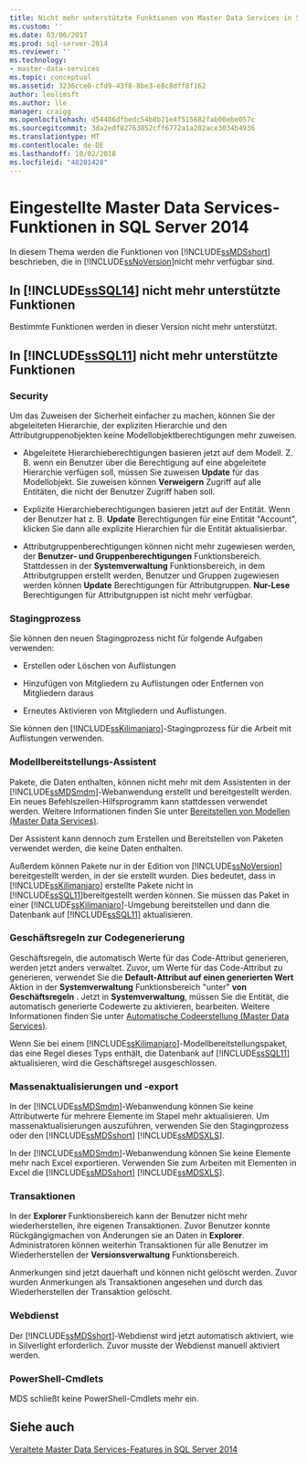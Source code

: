 ```yaml
---
title: Nicht mehr unterstützte Funktionen von Master Data Services in SQLServer 2014 | Microsoft-Dokumentation
ms.custom: ''
ms.date: 03/06/2017
ms.prod: sql-server-2014
ms.reviewer: ''
ms.technology:
- master-data-services
ms.topic: conceptual
ms.assetid: 3236cce0-cfd9-43f8-8be3-e8c8dff8f162
author: leolimsft
ms.author: lle
manager: craigg
ms.openlocfilehash: d54486dfbedc54b8b21e4f515682fab00ebe057c
ms.sourcegitcommit: 3da2edf82763852cff6772a1a282ace3034b4936
ms.translationtype: MT
ms.contentlocale: de-DE
ms.lasthandoff: 10/02/2018
ms.locfileid: "48201428"
---
```

# <a name="discontinued-master-data-services-features-in-sql-server-2014"></a>Eingestellte Master Data Services-Funktionen in SQL Server 2014
  In diesem Thema werden die Funktionen von [!INCLUDE[ssMDSshort](../includes/ssmdsshort-md.md)] beschrieben, die in [!INCLUDE[ssNoVersion](../includes/ssnoversion-md.md)]nicht mehr verfügbar sind.  
  
## <a name="includesssql14includessssql14-mdmd-discontinued-features"></a>In [!INCLUDE[ssSQL14](../includes/sssql14-md.md)] nicht mehr unterstützte Funktionen  
 Bestimmte Funktionen werden in dieser Version nicht mehr unterstützt.  
  
## <a name="includesssql11includessssql11-mdmd-discontinued-features"></a>In [!INCLUDE[ssSQL11](../includes/sssql11-md.md)] nicht mehr unterstützte Funktionen  
  
### <a name="security"></a>Security  
 Um das Zuweisen der Sicherheit einfacher zu machen, können Sie der abgeleiteten Hierarchie, der expliziten Hierarchie und den Attributgruppenobjekten keine Modellobjektberechtigungen mehr zuweisen.  
  
-   Abgeleitete Hierarchieberechtigungen basieren jetzt auf dem Modell. Z. B. wenn ein Benutzer über die Berechtigung auf eine abgeleitete Hierarchie verfügen soll, müssen Sie zuweisen **Update** für das Modellobjekt. Sie zuweisen können **Verweigern** Zugriff auf alle Entitäten, die nicht der Benutzer Zugriff haben soll.  
  
-   Explizite Hierarchieberechtigungen basieren jetzt auf der Entität. Wenn der Benutzer hat z. B. **Update** Berechtigungen für eine Entität "Account", klicken Sie dann alle explizite Hierarchien für die Entität aktualisierbar.  
  
-   Attributgruppenberechtigungen können nicht mehr zugewiesen werden, der **Benutzer- und Gruppenberechtigungen** Funktionsbereich. Stattdessen in der **Systemverwaltung** Funktionsbereich, in dem Attributgruppen erstellt werden, Benutzer und Gruppen zugewiesen werden können **Update** Berechtigungen für Attributgruppen. **Nur-Lese** Berechtigungen für Attributgruppen ist nicht mehr verfügbar.  
  
### <a name="staging-process"></a>Stagingprozess  
 Sie können den neuen Stagingprozess nicht für folgende Aufgaben verwenden:  
  
-   Erstellen oder Löschen von Auflistungen  
  
-   Hinzufügen von Mitgliedern zu Auflistungen oder Entfernen von Mitgliedern daraus  
  
-   Erneutes Aktivieren von Mitgliedern und Auflistungen.  
  
 Sie können den [!INCLUDE[ssKilimanjaro](../includes/sskilimanjaro-md.md)]-Stagingprozess für die Arbeit mit Auflistungen verwenden.  
  
### <a name="model-deployment-wizard"></a>Modellbereitstellungs-Assistent  
 Pakete, die Daten enthalten, können nicht mehr mit dem Assistenten in der [!INCLUDE[ssMDSmdm](../includes/ssmdsmdm-md.md)]-Webanwendung erstellt und bereitgestellt werden. Ein neues Befehlszeilen-Hilfsprogramm kann stattdessen verwendet werden. Weitere Informationen finden Sie unter [Bereitstellen von Modellen &#40;Master Data Services&#41;](deploying-models-master-data-services.md).  
  
 Der Assistent kann dennoch zum Erstellen und Bereitstellen von Paketen verwendet werden, die keine Daten enthalten.  
  
 Außerdem können Pakete nur in der Edition von [!INCLUDE[ssNoVersion](../includes/ssnoversion-md.md)] bereitgestellt werden, in der sie erstellt wurden. Dies bedeutet, dass in [!INCLUDE[ssKilimanjaro](../includes/sskilimanjaro-md.md)] erstellte Pakete nicht in [!INCLUDE[ssSQL11](../includes/sssql11-md.md)]bereitgestellt werden können. Sie müssen das Paket in einer [!INCLUDE[ssKilimanjaro](../includes/sskilimanjaro-md.md)]-Umgebung bereitstellen und dann die Datenbank auf [!INCLUDE[ssSQL11](../includes/sssql11-md.md)] aktualisieren.  
  
### <a name="code-generation-business-rules"></a>Geschäftsregeln zur Codegenerierung  
 Geschäftsregeln, die automatisch Werte für das Code-Attribut generieren, werden jetzt anders verwaltet. Zuvor, um Werte für das Code-Attribut zu generieren, verwendet Sie die **Default-Attribut auf einen generierten Wert** Aktion in der **Systemverwaltung** Funktionsbereich "unter" **von Geschäftsregeln** . Jetzt in **Systemverwaltung**, müssen Sie die Entität, die automatisch generierte Codewerte zu aktivieren, bearbeiten. Weitere Informationen finden Sie unter [Automatische Codeerstellung &#40;Master Data Services&#41;](automatic-code-creation-master-data-services.md).  
  
 Wenn Sie bei einem [!INCLUDE[ssKilimanjaro](../includes/sskilimanjaro-md.md)]-Modellbereitstellungspaket, das eine Regel dieses Typs enthält, die Datenbank auf [!INCLUDE[ssSQL11](../includes/sssql11-md.md)] aktualisieren, wird die Geschäftsregel ausgeschlossen.  
  
### <a name="bulk-updates-and-exporting"></a>Massenaktualisierungen und -export  
 In der [!INCLUDE[ssMDSmdm](../includes/ssmdsmdm-md.md)]-Webanwendung können Sie keine Attributwerte für mehrere Elemente im Stapel mehr aktualisieren. Um massenaktualisierungen auszuführen, verwenden Sie den Stagingprozess oder den [!INCLUDE[ssMDSshort](../includes/ssmdsshort-md.md)] [!INCLUDE[ssMDSXLS](../includes/ssmdsxls-md.md)].  
  
 In der [!INCLUDE[ssMDSmdm](../includes/ssmdsmdm-md.md)]-Webanwendung können Sie keine Elemente mehr nach Excel exportieren. Verwenden Sie zum Arbeiten mit Elementen in Excel die [!INCLUDE[ssMDSshort](../includes/ssmdsshort-md.md)] [!INCLUDE[ssMDSXLS](../includes/ssmdsxls-md.md)].  
  
### <a name="transactions"></a>Transaktionen  
 In der **Explorer** Funktionsbereich kann der Benutzer nicht mehr wiederherstellen, ihre eigenen Transaktionen. Zuvor Benutzer konnte Rückgängigmachen von Änderungen sie an Daten in **Explorer**. Administratoren können weiterhin Transaktionen für alle Benutzer im Wiederherstellen der **Versionsverwaltung** Funktionsbereich.  
  
 Anmerkungen sind jetzt dauerhaft und können nicht gelöscht werden. Zuvor wurden Anmerkungen als Transaktionen angesehen und durch das Wiederherstellen der Transaktion gelöscht.  
  
### <a name="web-service"></a>Webdienst  
 Der [!INCLUDE[ssMDSshort](../includes/ssmdsshort-md.md)]-Webdienst wird jetzt automatisch aktiviert, wie in Silverlight erforderlich. Zuvor musste der Webdienst manuell aktiviert werden.  
  
### <a name="powershell-cmdlets"></a>PowerShell-Cmdlets  
 MDS schließt keine PowerShell-Cmdlets mehr ein.  
  
## <a name="see-also"></a>Siehe auch  
 [Veraltete Master Data Services-Features in SQL Server 2014](deprecated-master-data-services-features.md)  
  
  
